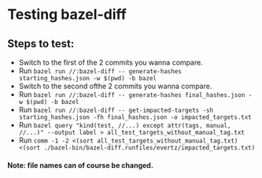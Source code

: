 # Testing bazel-diff

## Steps to test:
- Switch to the first of the 2 commits you wanna compare.
- Run `bazel run //:bazel-diff -- generate-hashes starting_hashes.json -w $(pwd) -b bazel`
- Switch to the second ofthe 2 commits you wanna compare.
- Run `bazel run //:bazel-diff -- generate-hashes final_hashes.json -w $(pwd) -b bazel`
- Run `bazel run //:bazel-diff -- get-impacted-targets -sh starting_hashes.json -fh final_hashes.json -o impacted_targets.txt`
- Run `bazel query "kind(test, //...) except attr(tags, manual, //...)" --output label > all_test_targets_without_manual_tag.txt`
- Run `comm -1 -2 <(sort all_test_targets_without_manual_tag.txt) <(sort ./bazel-bin/bazel-diff.runfiles/evertz/impacted_targets.txt)`

#### Note: file names can of course be changed.